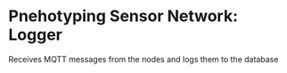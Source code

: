 # Pnehotyping Sensor Network: Logger
Receives MQTT messages from the nodes and logs them to the database
